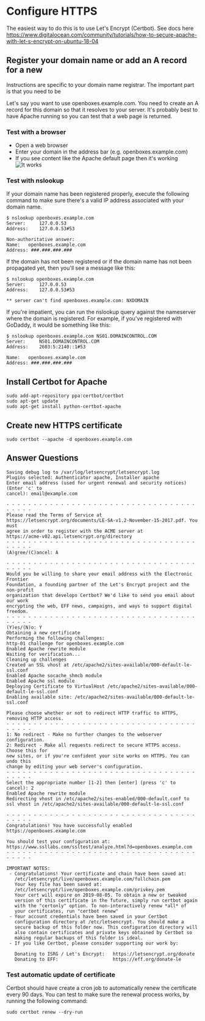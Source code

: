 # Configure HTTPS 

The easiest way to do this is to use Let's Encrypt (Certbot). 
See docs here https://www.digitalocean.com/community/tutorials/how-to-secure-apache-with-let-s-encrypt-on-ubuntu-18-04

## Register your domain name or add an A record for a new 
Instructions are specific to your domain name registrar. The important part is that you need to be 

Let's say you want to use openboxes.example.com. You need to create an A record for this domain so that it 
resolves to your server. It's probably best to have Apache running so you can test that a web page is returned.

### Test with a browser
* Open a web browser
* Enter your domain in the address bar (e.g. openboxes.example.com)
* If you see content like the Apache default page then it's working
![It works](img/apache-it-works.png "Apache It Works")


### Test with nslookup
If your domain name has been registered properly, execute the following command to make sure there's a valid IP address 
associated with your domain name.
```
$ nslookup openboxes.example.com
Server:		127.0.0.53
Address:	127.0.0.53#53

Non-authoritative answer:
Name:	openboxes.example.com
Address: ###.###.###.###
```

If the domain has not been registered or if the domain name has not been propagated yet, then you'll see a message like this:
```
$ nslookup openboxes.example.com
Server:		127.0.0.53
Address:	127.0.0.53#53

** server can't find openboxes.example.com: NXDOMAIN
```

If you're impatient, you can run the nslookup query against the nameserver where the domain is registered. For example, 
if you've registered with GoDaddy, it would be something like this:
```
$ nslookup openboxes.example.com NS01.DOMAINCONTROL.COM
Server:		NS01.DOMAINCONTROL.COM
Address:	2603:5:2140::1#53

Name:	openboxes.example.com
Address: ###.###.###.###
```



## Install Certbot for Apache 
```
sudo add-apt-repository ppa:certbot/certbot
sudo apt-get update
sudo apt-get install python-certbot-apache
```

## Create new HTTPS certificate
```
sudo certbot --apache -d openboxes.example.com
```

## Answer Questions
```
Saving debug log to /var/log/letsencrypt/letsencrypt.log
Plugins selected: Authenticator apache, Installer apache
Enter email address (used for urgent renewal and security notices) (Enter 'c' to
cancel): email@example.com

- - - - - - - - - - - - - - - - - - - - - - - - - - - - - - - - - - - - - - - -
Please read the Terms of Service at
https://letsencrypt.org/documents/LE-SA-v1.2-November-15-2017.pdf. You must
agree in order to register with the ACME server at
https://acme-v02.api.letsencrypt.org/directory
- - - - - - - - - - - - - - - - - - - - - - - - - - - - - - - - - - - - - - - -
(A)gree/(C)ancel: A

- - - - - - - - - - - - - - - - - - - - - - - - - - - - - - - - - - - - - - - -
Would you be willing to share your email address with the Electronic Frontier
Foundation, a founding partner of the Let's Encrypt project and the non-profit
organization that develops Certbot? We'd like to send you email about our work
encrypting the web, EFF news, campaigns, and ways to support digital freedom.
- - - - - - - - - - - - - - - - - - - - - - - - - - - - - - - - - - - - - - - -
(Y)es/(N)o: Y
Obtaining a new certificate
Performing the following challenges:
http-01 challenge for openboxes.example.com
Enabled Apache rewrite module
Waiting for verification...
Cleaning up challenges
Created an SSL vhost at /etc/apache2/sites-available/000-default-le-ssl.conf
Enabled Apache socache_shmcb module
Enabled Apache ssl module
Deploying Certificate to VirtualHost /etc/apache2/sites-available/000-default-le-ssl.conf
Enabling available site: /etc/apache2/sites-available/000-default-le-ssl.conf

Please choose whether or not to redirect HTTP traffic to HTTPS, removing HTTP access.
- - - - - - - - - - - - - - - - - - - - - - - - - - - - - - - - - - - - - - - -
1: No redirect - Make no further changes to the webserver configuration.
2: Redirect - Make all requests redirect to secure HTTPS access. Choose this for
new sites, or if you're confident your site works on HTTPS. You can undo this
change by editing your web server's configuration.
- - - - - - - - - - - - - - - - - - - - - - - - - - - - - - - - - - - - - - - -
Select the appropriate number [1-2] then [enter] (press 'c' to cancel): 2
Enabled Apache rewrite module
Redirecting vhost in /etc/apache2/sites-enabled/000-default.conf to ssl vhost in /etc/apache2/sites-available/000-default-le-ssl.conf

- - - - - - - - - - - - - - - - - - - - - - - - - - - - - - - - - - - - - - - -
Congratulations! You have successfully enabled https://openboxes.example.com

You should test your configuration at:
https://www.ssllabs.com/ssltest/analyze.html?d=openboxes.example.com
- - - - - - - - - - - - - - - - - - - - - - - - - - - - - - - - - - - - - - - -

IMPORTANT NOTES:
 - Congratulations! Your certificate and chain have been saved at:
   /etc/letsencrypt/live/openboxes.example.com/fullchain.pem
   Your key file has been saved at:
   /etc/letsencrypt/live/openboxes.example.com/privkey.pem
   Your cert will expire on 2019-08-05. To obtain a new or tweaked
   version of this certificate in the future, simply run certbot again
   with the "certonly" option. To non-interactively renew *all* of
   your certificates, run "certbot renew"
 - Your account credentials have been saved in your Certbot
   configuration directory at /etc/letsencrypt. You should make a
   secure backup of this folder now. This configuration directory will
   also contain certificates and private keys obtained by Certbot so
   making regular backups of this folder is ideal.
 - If you like Certbot, please consider supporting our work by:

   Donating to ISRG / Let's Encrypt:   https://letsencrypt.org/donate
   Donating to EFF:                    https://eff.org/donate-le

```

### Test automatic update of certificate
Certbot should have create a cron job to automatically renew the certificate every 90 days. You can test to make sure 
the renewal process works, by running the following command:
```
sudo certbot renew --dry-run
```


